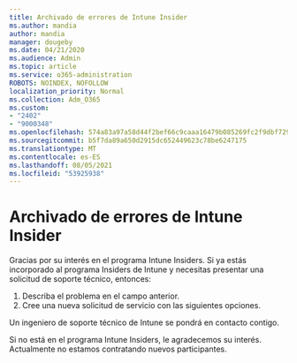 ```yaml
---
title: Archivado de errores de Intune Insider
ms.author: mandia
author: mandia
manager: dougeby
ms.date: 04/21/2020
ms.audience: Admin
ms.topic: article
ms.service: o365-administration
ROBOTS: NOINDEX, NOFOLLOW
localization_priority: Normal
ms.collection: Adm_O365
ms.custom:
- "2402"
- "9000348"
ms.openlocfilehash: 574a83a97a58d44f2bef66c9caaa16479b085269fc2f9dbf729a23ca8d37bba6
ms.sourcegitcommit: b5f7da89a650d2915dc652449623c78be6247175
ms.translationtype: MT
ms.contentlocale: es-ES
ms.lasthandoff: 08/05/2021
ms.locfileid: "53925938"
---
```

# <a name="intune-insider-bug-filing"></a>Archivado de errores de Intune Insider

Gracias por su interés en el programa Intune Insiders. Si ya estás incorporado al programa Insiders de Intune y necesitas presentar una solicitud de soporte técnico, entonces:

1. Describa el problema en el campo anterior.
2. Cree una nueva solicitud de servicio con las siguientes opciones.

Un ingeniero de soporte técnico de Intune se pondrá en contacto contigo.

Si no está en el programa Intune Insiders, le agradecemos su interés. Actualmente no estamos contratando nuevos participantes.
